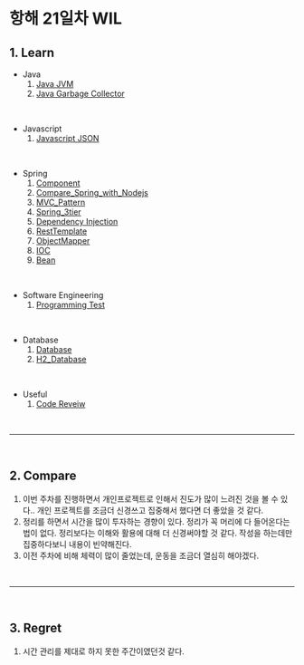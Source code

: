 # 항해 21일차 WIL

## 1. Learn

- Java
    1. [Java JVM](https://github.com/bang-star/TIL/blob/main/programming/Java_JVM.md)
    2. [Java Garbage Collector](https://github.com/bang-star/TIL/blob/main/programming/Java_Garbage%20Collection.md)

<br />

- Javascript
    1. [Javascript JSON](https://github.com/bang-star/TIL/blob/main/web/Javascript%20JSON.md)

<br />

- Spring
    1. [Component](https://github.com/bang-star/TIL/blob/main/Spring/Component.md)
    2. [Compare_Spring_with_Nodejs](https://github.com/bang-star/TIL/blob/main/backend/compare_Spring_with_Nodejs.md)
    3. [MVC_Pattern](https://github.com/bang-star/TIL/blob/main/Spring/mvc_model.md)
    4. [Spring_3tier](https://github.com/bang-star/TIL/blob/main/Spring/Spring_3tier.md)
    5. [Dependency Injection](https://github.com/bang-star/TIL/blob/main/Spring/Dependency_Injection.md)
    6. [RestTemplate](https://github.com/bang-star/TIL/blob/main/Spring/RestTemplate.md)
    7. [ObjectMapper](https://github.com/bang-star/TIL/blob/main/Spring/objectmapper.md)
    8. [IOC](https://github.com/bang-star/TIL/blob/main/Spring/inversion_of_control.md)
    9. [Bean](https://github.com/bang-star/TIL/blob/main/Spring/Bean.md)
<br />

- Software Engineering
    1. [Programming Test](https://github.com/bang-star/TIL/blob/main/programming/programming_test.md)

<br />

- Database
    1. [Database](https://github.com/bang-star/TIL/commit/fce11e2669086fa7127f3d2063b473e09f872f72)
    2. [H2_Database](https://github.com/bang-star/TIL/blob/main/Database/h2_database.md)

<br />

- Useful
    1. [Code Reveiw](https://github.com/bang-star/TIL/commit/2b900ef61c8ca50385483e2af40a32ce7e949853)

<br />
<hr />
<br />

## 2. Compare
  
  1. 이번 주차를 진행하면서 개인프로젝트로 인해서 진도가 많이 느려진 것을 볼 수 있다.. 개인 프로젝트를 조금더 신경쓰고 집중해서 했다면 더 좋았을 것 같다.
  2. 정리를 하면서 시간을 많이 투자하는 경향이 있다. 정리가 꼭 머리에 다 들어온다는 법이 없다. 정리보다는 이해와 활용에 대해 더 신경써야할 것 같다. 작성을 하는데만 집중하다보니 내용이 빈약해진다.
  3. 이전 주차에 비해 체력이 많이 줄었는데, 운동을 조금더 열심히 해야겠다.

<br />
<hr />
<br />

## 3. Regret

  1. 시간 관리를 제대로 하지 못한 주간이였던것 같다.
